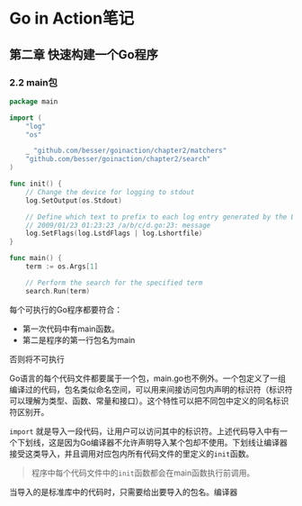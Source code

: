 # Go in Action笔记

## 第二章 快速构建一个Go程序

### 2.2 main包

```go
package main

import (
	"log"
	"os"

	_ "github.com/besser/goinaction/chapter2/matchers"
	"github.com/besser/goinaction/chapter2/search"
)

func init() {
	// Change the device for logging to stdout
	log.SetOutput(os.Stdout)

	// Define which text to prefix to each log entry generated by the Logger and with this flags produce:
	// 2009/01/23 01:23:23 /a/b/c/d.go:23: message
	log.SetFlags(log.LstdFlags | log.Lshortfile)
}

func main() {
	term := os.Args[1]

	// Perform the search for the specified term
	search.Run(term)
```

每个可执行的Go程序都要符合：
- 第一次代码中有main函数。
- 第二是程序的第一行包名为main

否则将不可执行

Go语言的每个代码文件都要属于一个包，main.go也不例外。一个包定义了一组编译过的代码，包名类似命名空间，可以用来间接访问包内声明的标识符（标识符可以理解为类型、函数、常量和接口）。这个特性可以把不同包中定义的同名标识符区别开。

`import` 就是导入一段代码，让用户可以访问其中的标识符。上述代码导入中有一个下划线，这是因为Go编译器不允许声明导入某个包却不使用。下划线让编译器接受这类导入，并且调用对应包内所有代码文件的里定义的`init`函数。

> 程序中每个代码文件中的`init`函数都会在main函数执行前调用。

当导入的是标准库中的代码时，只需要给出要导入的包名。编译器
